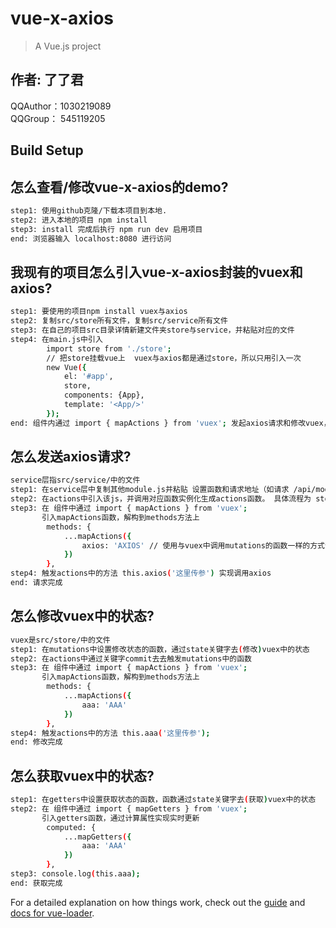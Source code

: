 # vue-x-axios

> A Vue.js project

## 作者: 了了君
QQAuthor：1030219089
<br>
QQGroup： 545119205

 
## Build Setup

## 怎么查看/修改vue-x-axios的demo?
``` bash
step1: 使用github克隆/下载本项目到本地.
step2: 进入本地的项目 npm install
step3: install 完成后执行 npm run dev 启用项目
end: 浏览器输入 localhost:8080 进行访问
```

## 我现有的项目怎么引入vue-x-axios封装的vuex和axios?
``` bash
step1: 要使用的项目npm install vuex与axios
step2: 复制src/store所有文件，复制src/service所有文件
step3: 在自己的项目src目录详情新建文件夹store与service，并粘贴对应的文件
step4: 在main.js中引入 
        import store from './store';
        // 把store挂载vue上  vuex与axios都是通过store，所以只用引入一次
        new Vue({
            el: '#app',
            store,
            components: {App},
            template: '<App/>'
        });
end: 组件内通过 import { mapActions } from 'vuex'; 发起axios请求和修改vuex，详情看以下内容。
```


## 怎么发送axios请求?
``` bash
service层指src/service/中的文件
step1: 在service层中复制其他module.js并粘贴 设置函数和请求地址（如请求 /api/moduleA/data, 则对应模块是moduleA,具体地址是'data'）
step2: 在actions中引入该js，并调用对应函数实例化生成actions函数。 具体流程为 store/actions.js -  service/module.x - service/Request.js - service/Base.js
step3: 在 组件中通过 import { mapActions } from 'vuex'; 
       引入mapActions函数，解构到methods方法上
        methods: {
            ...mapActions({
                axios: 'AXIOS' // 使用与vuex中调用mutations的函数一样的方式调用
            })
        },
step4: 触发actions中的方法 this.axios('这里传参') 实现调用axios
end: 请求完成
```


## 怎么修改vuex中的状态?
``` bash
vuex是src/store/中的文件
step1: 在mutations中设置修改状态的函数，通过state关键字去(修改)vuex中的状态
step2: 在actions中通过关键字commit去去触发mutations中的函数
step3: 在 组件中通过 import { mapActions } from 'vuex'; 
       引入mapActions函数，解构到methods方法上
        methods: {
            ...mapActions({
                aaa: 'AAA'
            })
        },
step4: 触发actions中的方法 this.aaa('这里传参');
end: 修改完成
```


## 怎么获取vuex中的状态?
``` bash
step1: 在getters中设置获取状态的函数，函数通过state关键字去(获取)vuex中的状态
step2: 在 组件中通过 import { mapGetters } from 'vuex';
       引入getters函数，通过计算属性实现实时更新
        computed: {
            ...mapGetters({
                aaa: 'AAA'
            })
        },
step3: console.log(this.aaa);
end: 获取完成
```

For a detailed explanation on how things work, check out the [guide](http://vuejs-templates.github.io/webpack/) and [docs for vue-loader](http://vuejs.github.io/vue-loader).
